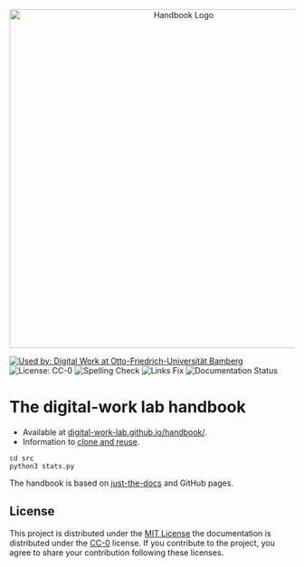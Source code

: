 <p align="center">
    <img alt="Handbook Logo" src="https://raw.githubusercontent.com/digital-work-lab/handbook/main/assets/images/digital-work-lab.png" width="600px">
</p>

[![Used by: Digital Work at Otto-Friedrich-Universität Bamberg](https://img.shields.io/badge/Used%20by-%20Digital%20Work%20(Otto--Friedrich--Universit%C3%A4t%20Bamberg)-blue)](https://digital-work-lab.github.io/handbook/)
![License: CC-0](https://img.shields.io/badge/License-CC--0-green.svg)
![Spelling Check](https://github.com/digital-work-lab/handbook/actions/workflows/spelling.yml/badge.svg)
![Links Fix](https://github.com/digital-work-lab/handbook/actions/workflows/links_fix.yml/badge.svg)
![Documentation Status](https://img.shields.io/github/actions/workflow/status/digital-work-lab/handbook/pages.yml?label=documentation)

# The digital-work lab handbook

- Available at [digital-work-lab.github.io/handbook/](https://digital-work-lab.github.io/handbook/).
- Information to [clone and reuse](https://digital-work-lab.github.io/handbook/docs/10-lab/10_processes/10.10.handbook.html#how-to-copy-the-handbook).

```
cd src
python3 stats.py
```

The handbook is based on [just-the-docs](https://github.com/just-the-docs/just-the-docs) and GitHub pages.

## License

This project is distributed under the [MIT License](LICENSE) the documentation is distributed under the [CC-0](https://creativecommons.org/publicdomain/zero/1.0/) license.
If you contribute to the project, you agree to share your contribution following these licenses.
